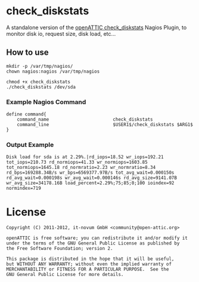 # check_diskstats
A standalone version of the [openATTIC check_diskstats](https://bitbucket.org/openattic/openattic/) Nagios Plugin,
to monitor disk io, request size, disk load, etc...

## How to use
````
mkdir -p /var/tmp/nagios/
chown nagios:nagios /var/tmp/nagios

chmod +x check_diskstats
./check_diskstats /dev/sda
````

### Example Nagios Command
````
define command{
    command_name                        check_diskstats
    command_line                        $USER1$/check_diskstats $ARG1$
}
````

### Output Example
````
Disk load for sda is at 2.29%.|rd_iops=18.52 wr_iops=192.21 tot_iops=210.73 rd_normiops=41.33 wr_normiops=1603.85 tot_normiops=1645.18 rd_normratio=2.23 wr_normratio=8.34 rd_bps=169288.34B/s wr_bps=6569377.97B/s tot_avg_wait=0.000150s rd_avg_wait=0.000198s wr_avg_wait=0.000146s rd_avg_size=9141.07B wr_avg_size=34178.16B load_percent=2.29%;75;85;0;100 ioindex=92 normindex=719
````

# License
````
Copyright (C) 2011-2012, it-novum GmbH <community@open-attic.org>

openATTIC is free software; you can redistribute it and/or modify it
under the terms of the GNU General Public License as published by
the Free Software Foundation; version 2.

This package is distributed in the hope that it will be useful,
but WITHOUT ANY WARRANTY; without even the implied warranty of
MERCHANTABILITY or FITNESS FOR A PARTICULAR PURPOSE.  See the
GNU General Public License for more details.
````

